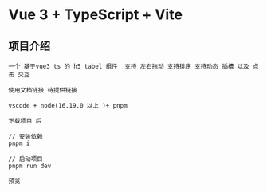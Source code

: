 # Vue 3 + TypeScript + Vite

## 项目介绍

```
一个 基于vue3 ts 的 h5 tabel 组件  支持 左右拖动 支持排序 支持动态 插槽 以及 点击 交互

使用文档链接 待提供链接

```

```
vscode + node(16.19.0 以上 )+ pnpm

下载项目 后

// 安装依赖
pnpm i

// 启动项目
pnpm run dev

预览

```
